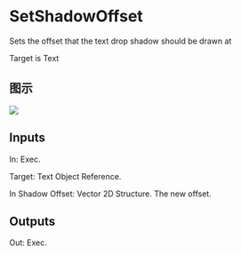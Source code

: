 # SetShadowOffset

Sets the offset that the text drop shadow should be drawn at

Target is Text

## 图示

![]($-20221218-17551599.png)

## Inputs

In: Exec.

Target: Text Object Reference.

In Shadow Offset: Vector 2D Structure. The new offset.  

## Outputs

Out: Exec.

